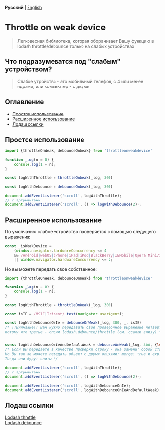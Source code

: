 **Русский** | [English](./README.md)
# Throttle on weak device

> Легковесная библиотека, которая оборачивает Вашу функцию в lodash throttle/debounce только на слабых устройствах 

## Что подразумеватся под "слабым" устройством?

> Слабое утройства -  это мобильный телефон, с 4 или менее ядрами, или компьютер  - с двумя

## Оглавление

* [Простое использование](#простое-использование)
* [Расширенное использование](#расширенное-использование)
* [Лодаш ссылки](#лодаш-ссылки)

## Простое использование

```js
import {throttleOnWeak, debounceOnWeak} from 'throttleonweakdevice'

function _log(n = 0) {
	console.log(1 + n);
}

const logWithThrottle = throttleOnWeak(_log, 300)

const logWithDebounce = debounceOnWeak(_log, 300)

document.addEventListener('scroll', logWithThrottle);
// с аргументами
document.addEventListener('scroll', () => logWithDebounce(2));
```

## Расширенное использование

По умолчанию слабое устройство проверяется с помощью следущего выражения: 

```js
const _isWeakDevice =
	(window.navigator.hardwareConcurrency <= 4
	&& /Android|webOS|iPhone|iPad|iPod|BlackBerry|IEMobile|Opera Mini/i.test(navigator.userAgent))
	|| window.navigator.hardwareConcurrency <= 2;
```

Но вы можете передать свое собственное:


```js
import {throttleOnWeak, debounceOnWeak} from 'throttleonweakdevice'

function _log(n = 0) {
	console.log(1 + n);
}

const logWithThrottle = throttleOnWeak(_log, 300)

const isIE = /MSIE|Trident/.test(navigator.userAgent);

const logWithDebounceOnIe = debounceOnWeak(_log, 300, _, isIE)
/* !!Внимание!! Вам нужно передавать свое проверочное выражение четвертым аргументом,
потому что третье - опции lodash.debounce/throttle (см. ссылки внизу) */


const logWithDebounceOnIeAndDefaultWeak = debounceOnWeak(_log, 300, {leading: true}, {merge: true, exp: isIE})
/* Если Вы передаете в качестве проверки строку - она заменит собой стандартую (как в примере выше).
Но Вы так же можете передать обьект с двумя опциями: merge: true и exp: ваше выражение.
Тогда они будут слиты */

document.addEventListener('scroll', logWithThrottle);
// с аргументами
document.addEventListener('scroll', () => logWithDebounce(2));

document.addEventListener('scroll', logWithDebounceOnIe);
document.addEventListener('scroll', logWithDebounceOnIeAndDefaultWeak);
```

## Лодаш ссылки

[Lodash throttle](https://lodash.com/docs/4.17.15#throttle) </br>
[Lodash debounce](https://lodash.com/docs/4.17.15#debounce) </br>
